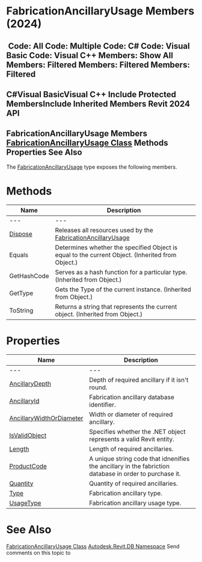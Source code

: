 # FabricationAncillaryUsage Members (2024)

﻿
 Code: All Code: Multiple Code: C# Code: Visual Basic Code: Visual C++  Members: Show All Members: Filtered Members: Filtered Members: Filtered   
---  
C#Visual BasicVisual C++
Include Protected MembersInclude Inherited Members
Revit 2024 API  
---  
FabricationAncillaryUsage Members  
[FabricationAncillaryUsage Class](558a5a38-b4d8-84ed-3260-3253db661a62.md "FabricationAncillaryUsage Class") Methods Properties See Also  
---  
The [FabricationAncillaryUsage](558a5a38-b4d8-84ed-3260-3253db661a62.md "FabricationAncillaryUsage Class") type exposes the following members.
# Methods
| Name | Description |
| --- | --- |
| --- | --- | --- |
| [Dispose](3a785976-c892-9f25-bb13-a7ff69b9dc2e.md "Dispose Method") | Releases all resources used by the [FabricationAncillaryUsage](558a5a38-b4d8-84ed-3260-3253db661a62.md "FabricationAncillaryUsage Class") |
| Equals | Determines whether the specified Object is equal to the current Object. (Inherited from Object.) |
| GetHashCode | Serves as a hash function for a particular type.  (Inherited from Object.) |
| GetType | Gets the Type of the current instance. (Inherited from Object.) |
| ToString | Returns a string that represents the current object. (Inherited from Object.) |

# Properties
| Name | Description |
| --- | --- |
| --- | --- | --- |
| [AncillaryDepth](47254f2e-5b1e-6e6f-8b5c-cdd79483c807.md "AncillaryDepth Property") | Depth of required ancillary if it isn't round. |
| [AncillaryId](9425b500-4cfd-b353-a14f-fe0e4a611207.md "AncillaryId Property") | Fabrication ancillary database identifier. |
| [AncillaryWidthOrDiameter](e0ef9b2e-d4f2-f1d8-f06e-e2fd8f00bc06.md "AncillaryWidthOrDiameter Property") | Width or diameter of required ancillary. |
| [IsValidObject](7a945110-3ab4-c822-a72e-2ef89be9c4cd.md "IsValidObject Property") | Specifies whether the .NET object represents a valid Revit entity. |
| [Length](2fea1615-56df-d26c-6bef-c073ff8157c5.md "Length Property") | Length of required ancillaries. |
| [ProductCode](9aa2c088-0a79-de27-022e-3e185c99f7bf.md "ProductCode Property") | A unique string code that idnenifies the ancillary in the fabriction database in order to purchase it. |
| [Quantity](02217dd7-c864-88fe-b9b6-e1e72a1ef91b.md "Quantity Property") | Quantity of required ancillaries. |
| [Type](8aaecf29-576c-4c8a-5023-3d02082b23a4.md "Type Property") | Fabrication ancillary type. |
| [UsageType](599406b0-c2c9-1927-b975-4f2ef65bd8b3.md "UsageType Property") | Fabrication ancillary usage type. |

# See Also
[FabricationAncillaryUsage Class](558a5a38-b4d8-84ed-3260-3253db661a62.md "FabricationAncillaryUsage Class")
[Autodesk.Revit.DB Namespace](87546ba7-461b-c646-cbb1-2cb8f5bff8b2.md "Autodesk.Revit.DB Namespace")
Send comments on this topic to 